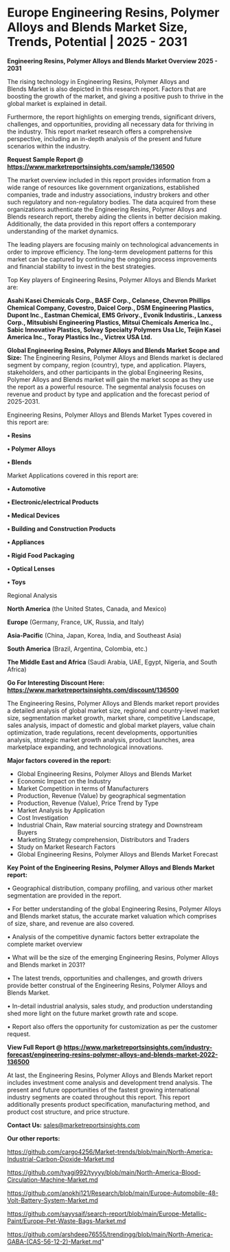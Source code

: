 # Europe Engineering Resins, Polymer Alloys and Blends Market Size, Trends, Potential | 2025 - 2031

<Strong> Engineering Resins, Polymer Alloys and Blends Market Overview 2025 - 2031</strong>

The rising technology in Engineering Resins, Polymer Alloys and Blends Market is also depicted in this research report. Factors that are boosting the growth of the market, and giving a positive push to thrive in the global market is explained in detail.

Furthermore, the report highlights on emerging trends, significant drivers, challenges, and opportunities, providing all necessary data for thriving in the industry. This report market research offers a comprehensive perspective, including an in-depth analysis of the present and future scenarios within the industry.

<strong>Request Sample Report @ <a href=https://www.marketreportsinsights.com/sample/136500>https://www.marketreportsinsights.com/sample/136500</a></strong>

The market overview included in this report provides information from a wide range of resources like government organizations, established companies, trade and industry associations, industry brokers and other such regulatory and non-regulatory bodies. The data acquired from these organizations authenticate the Engineering Resins, Polymer Alloys and Blends research report, thereby aiding the clients in better decision making. Additionally, the data provided in this report offers a contemporary understanding of the market dynamics.

The leading players are focusing mainly on technological advancements in order to improve efficiency. The long-term development patterns for this market can be captured by continuing the ongoing process improvements and financial stability to invest in the best strategies.

Top Key players of Engineering Resins, Polymer Alloys and Blends Market are:

<strong>Asahi Kasei Chemicals Corp., BASF Corp., Celanese, Chevron Phillips Chemical Company, Covestro, Daicel Corp., DSM Engineering Plastics, Dupont Inc., Eastman Chemical, EMS Grivory., Evonik Industiris., Lanxess Corp., Mitsubishi Engineering Plastics, Mitsui Chemicals America Inc., Sabic Innovative Plastics, Solvay Specialty Polymers Usa Llc, Teijin Kasei America Inc., Toray Plastics Inc., Victrex USA Ltd.</strong>

<strong><b>Global Engineering Resins, Polymer Alloys and Blends Market Scope and Size:</b></strong>
The Engineering Resins, Polymer Alloys and Blends market is declared segment by company, region (country), type, and application. Players, stakeholders, and other participants in the global Engineering Resins, Polymer Alloys and Blends market will gain the market scope as they use the report as a powerful resource. The segmental analysis focuses on revenue and product by type and application and the forecast period of 2025-2031.

Engineering Resins, Polymer Alloys and Blends Market Types covered in this report are:

<strong>• Resins

• Polymer Alloys

• Blends</strong>

Market Applications covered in this report are:

<strong>• Automotive

• Electronic/electrical Products

• Medical Devices

• Building and Construction Products

• Appliances

• Rigid Food Packaging

• Optical Lenses

• Toys</strong> 

Regional Analysis

<strong>North America</strong> (the United States, Canada, and Mexico)

<strong>Europe</strong> (Germany, France, UK, Russia, and Italy)

<strong>Asia-Pacific</strong> (China, Japan, Korea, India, and Southeast Asia)

<strong>South America</strong> (Brazil, Argentina, Colombia, etc.)

<strong>The Middle East and Africa</strong> (Saudi Arabia, UAE, Egypt, Nigeria, and South Africa)

<strong>Go For Interesting Discount Here: <a href=https://www.marketreportsinsights.com/discount/136500>https://www.marketreportsinsights.com/discount/136500</a></strong>

The Engineering Resins, Polymer Alloys and Blends market report provides a detailed analysis of global market size, regional and country-level market size, segmentation market growth, market share, competitive Landscape, sales analysis, impact of domestic and global market players, value chain optimization, trade regulations, recent developments, opportunities analysis, strategic market growth analysis, product launches, area marketplace expanding, and technological innovations.

<strong><b>Major factors covered in the report:</b></strong>
<ul>
  <li>Global Engineering Resins, Polymer Alloys and Blends Market </li>
  <li>Economic Impact on the Industry</li>
  <li>Market Competition in terms of Manufacturers</li>
  <li>Production, Revenue (Value) by geographical segmentation</li>
  <li>Production, Revenue (Value), Price Trend by Type</li>
  <li>Market Analysis by Application</li>
  <li>Cost Investigation</li>
  <li>Industrial Chain, Raw material sourcing strategy and Downstream Buyers</li>
  <li>Marketing Strategy comprehension, Distributors and Traders</li>
  <li>Study on Market Research Factors</li>
  <li>Global Engineering Resins, Polymer Alloys and Blends Market Forecast</li>
</ul>

<strong><b>Key Point of the Engineering Resins, Polymer Alloys and Blends Market report:</b></strong>

• Geographical distribution, company profiling, and various other market segmentation are provided in the report.

• For better understanding of the global Engineering Resins, Polymer Alloys and Blends market status, the accurate market valuation which comprises of size, share, and revenue are also covered.

• Analysis of the competitive dynamic factors better extrapolate the complete market overview

• What will be the size of the emerging Engineering Resins, Polymer Alloys and Blends market in 2031?

• The latest trends, opportunities and challenges, and growth drivers provide better construal of the Engineering Resins, Polymer Alloys and Blends Market.

• In-detail industrial analysis, sales study, and production understanding shed more light on the future market growth rate and scope.

• Report also offers the opportunity for customization as per the customer request.

<strong><b>View Full Report @ <a href=https://www.marketreportsinsights.com/industry-forecast/engineering-resins-polymer-alloys-and-blends-market-2022-136500>https://www.marketreportsinsights.com/industry-forecast/engineering-resins-polymer-alloys-and-blends-market-2022-136500</a></b></strong>


At last, the Engineering Resins, Polymer Alloys and Blends Market report includes investment come analysis and development trend analysis. The present and future opportunities of the fastest growing international industry segments are coated throughout this report. This report additionally presents product specification, manufacturing method, and product cost structure, and price structure.

<strong>Contact Us:</strong>
sales@marketreportsinsights.com

<strong>Our other reports:</strong>

<a href=https://github.com/cargo4256/Market-trends/blob/main/North-America-Industrial-Carbon-Dioxide-Market.md>https://github.com/cargo4256/Market-trends/blob/main/North-America-Industrial-Carbon-Dioxide-Market.md</a>

<a href=https://github.com/tyagi992/tyyyy/blob/main/North-America-Blood-Circulation-Machine-Market.md>https://github.com/tyagi992/tyyyy/blob/main/North-America-Blood-Circulation-Machine-Market.md</a>

<a href=https://github.com/anokhi121/Research/blob/main/Europe-Automobile-48-Volt-Battery-System-Market.md>https://github.com/anokhi121/Research/blob/main/Europe-Automobile-48-Volt-Battery-System-Market.md</a>

<a href=https://github.com/sayysaif/search-report/blob/main/Europe-Metallic-Paint/Europe-Pet-Waste-Bags-Market.md>https://github.com/sayysaif/search-report/blob/main/Europe-Metallic-Paint/Europe-Pet-Waste-Bags-Market.md</a>

<a href=https://github.com/arshdeep76555/trendingg/blob/main/North-America-GABA-(CAS-56-12-2)-Market.md>https://github.com/arshdeep76555/trendingg/blob/main/North-America-GABA-(CAS-56-12-2)-Market.md</a>"
